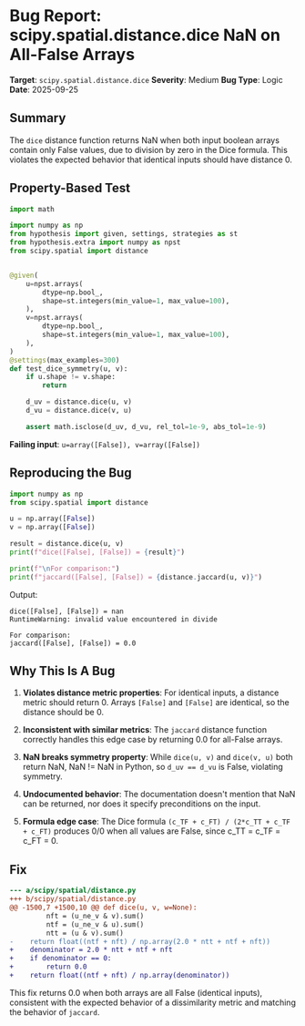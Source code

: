 # Bug Report: scipy.spatial.distance.dice NaN on All-False Arrays

**Target**: `scipy.spatial.distance.dice`
**Severity**: Medium
**Bug Type**: Logic
**Date**: 2025-09-25

## Summary

The `dice` distance function returns NaN when both input boolean arrays contain only False values, due to division by zero in the Dice formula. This violates the expected behavior that identical inputs should have distance 0.

## Property-Based Test

```python
import math

import numpy as np
from hypothesis import given, settings, strategies as st
from hypothesis.extra import numpy as npst
from scipy.spatial import distance


@given(
    u=npst.arrays(
        dtype=np.bool_,
        shape=st.integers(min_value=1, max_value=100),
    ),
    v=npst.arrays(
        dtype=np.bool_,
        shape=st.integers(min_value=1, max_value=100),
    ),
)
@settings(max_examples=300)
def test_dice_symmetry(u, v):
    if u.shape != v.shape:
        return

    d_uv = distance.dice(u, v)
    d_vu = distance.dice(v, u)

    assert math.isclose(d_uv, d_vu, rel_tol=1e-9, abs_tol=1e-9)
```

**Failing input**: `u=array([False]), v=array([False])`

## Reproducing the Bug

```python
import numpy as np
from scipy.spatial import distance

u = np.array([False])
v = np.array([False])

result = distance.dice(u, v)
print(f"dice([False], [False]) = {result}")

print(f"\nFor comparison:")
print(f"jaccard([False], [False]) = {distance.jaccard(u, v)}")
```

Output:
```
dice([False], [False]) = nan
RuntimeWarning: invalid value encountered in divide

For comparison:
jaccard([False], [False]) = 0.0
```

## Why This Is A Bug

1. **Violates distance metric properties**: For identical inputs, a distance metric should return 0. Arrays `[False]` and `[False]` are identical, so the distance should be 0.

2. **Inconsistent with similar metrics**: The `jaccard` distance function correctly handles this edge case by returning 0.0 for all-False arrays.

3. **NaN breaks symmetry property**: While `dice(u, v)` and `dice(v, u)` both return NaN, NaN != NaN in Python, so `d_uv == d_vu` is False, violating symmetry.

4. **Undocumented behavior**: The documentation doesn't mention that NaN can be returned, nor does it specify preconditions on the input.

5. **Formula edge case**: The Dice formula `(c_TF + c_FT) / (2*c_TT + c_TF + c_FT)` produces 0/0 when all values are False, since c_TT = c_TF = c_FT = 0.

## Fix

```diff
--- a/scipy/spatial/distance.py
+++ b/scipy/spatial/distance.py
@@ -1500,7 +1500,10 @@ def dice(u, v, w=None):
         nft = (u_ne_v & v).sum()
         ntf = (u_ne_v & u).sum()
         ntt = (u & v).sum()
-    return float((ntf + nft) / np.array(2.0 * ntt + ntf + nft))
+    denominator = 2.0 * ntt + ntf + nft
+    if denominator == 0:
+        return 0.0
+    return float((ntf + nft) / np.array(denominator))
```

This fix returns 0.0 when both arrays are all False (identical inputs), consistent with the expected behavior of a dissimilarity metric and matching the behavior of `jaccard`.